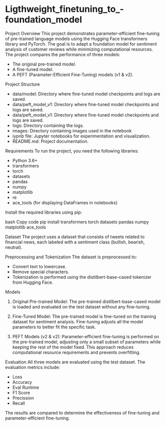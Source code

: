 # Ligthweight_finetuning_to_-foundation_model

Project Overview
This project demonstrates parameter-efficient fine-tuning of pre-trained language models using the Hugging Face transformers library and PyTorch. The goal is to adapt a foundation model for sentiment analysis of customer reviews while minimizing computational resources. The project compares the performance of three models:

* The original pre-trained model.
* A fine-tuned model.
* A PEFT (Parameter-Efficient Fine-Tuning) models (v1 & v2).

Project Structure
* data/model:  Directory where fine-tuned model checkpoints and logs are saved.
* data/peft_model_v1:  Directory where fine-tuned model checkpoints and logs are saved.
* data/peft_model_v1:  Directory where fine-tuned model checkpoints and logs are saved.
* logs: Directory containing the logs.
* images: Directory containing images used in the notebook
* iypnb file: Jupyter notebooks for experimentation and visualization.
* README.md: Project documentation.

Requirements
To run the project, you need the following libraries:

* Python 3.6+
* transformers
* torch
* datasets
* pandas
* numpy
* matplotlib
* re
* ace_tools (for displaying DataFrames in notebooks)

Install the required libraries using pip:

bash
Copy code
pip install transformers torch datasets pandas numpy matplotlib ace_tools

Dataset
The project uses a dataset that consists of tweets related to financial news, each labeled with a sentiment class (bullish, bearish, neutral).

Preprocessing and Tokenization
The dataset is preprocessed to:

* Convert text to lowercase.
* Remove special characters.
* Tokenization is performed using the distilbert-base-cased tokenizer from Hugging Face.

Models
1. Original Pre-trained Model: The pre-trained distilbert-base-cased model is loaded and evaluated on the test dataset without any fine-tuning.

2. Fine-Tuned Model: The pre-trained model is fine-tuned on the training dataset for sentiment analysis. Fine-tuning adjusts all the model parameters to better fit the specific task.

3. PEFT Models (v2 & v2): Parameter-efficient fine-tuning is performed on the pre-trained model, adjusting only a small subset of parameters while keeping the rest of the model fixed. This approach reduces computational resource requirements and prevents overfitting.

Evaluation
All three models are evaluated using the test dataset. 
The evaluation metrics include:

* Loss
* Accuracy
* Eval Runtime
* F1 Score
* Precission
* Recall

The results are compared to determine the effectiveness of fine-tuning and parameter-efficient fine-tuning.
